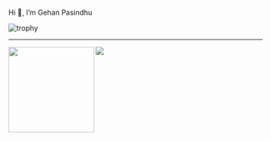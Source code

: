 Hi 👋, I’m Gehan Pasindhu

![trophy](https://github-profile-trophy.vercel.app/?username=GehanPasindhu&no-frame=true&margin-w=5&no-bg=true&theme=alduin)

<hr/>

<div>
  <a target="_blank" rel="noopener noreferrer">
    <img height="170" align="left" src="https://github-readme-stats.vercel.app/api?username=GehanPasindhu&amp;count_private=true&amp;include_all_commits=true" style="max-width:100%;">
  </a>
  
  <a target="_blank" rel="noopener noreferrer">
    <img src="https://github-readme-stats.vercel.app/api/top-langs/?username=GehanPasindhu&amp;layout=compact" style="max-width:100%;">
  </a>
</div>

<!---
GehanPasindhu/GehanPasindhu is a ✨ special ✨ repository because its `README.md` (this file) appears on your GitHub profile.
You can click the Preview link to take a look at your changes.
--->
